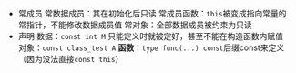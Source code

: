 - 常成员
	常数据成员：其在初始化后只读
	常成员函数：`this`被变成指向常量的常指针，不能修改数据成员值
	常对象：全部数据成员被约束为只读
- 声明
	数据：`const int M` 只能定义时就被定好，甚至不能在构造函数内赋值
	对象：`const class_test A`
	**函数**：`type func(...) const`后缀const来定义（因为没法直接`const this`）